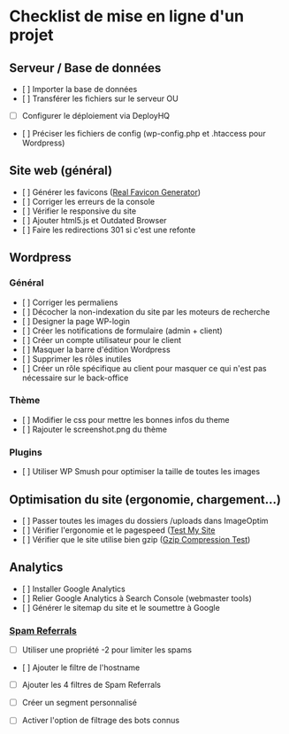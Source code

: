 # Checklist de mise en ligne d'un projet

## Serveur / Base de données
- [ ] Importer la base de données
- [ ] Transférer les fichiers sur le serveur
OU
- [ ] Configurer le déploiement via DeployHQ
- [ ] Préciser les fichiers de config (wp-config.php et .htaccess pour Wordpress)


## Site web (général) 

- [ ] Générer les favicons (<a href="realfavicongenerator.net" target="_blank">Real Favicon Generator</a>)
- [ ] Corriger les erreurs de la console
- [ ] Vérifier le responsive du site
- [ ] Ajouter html5.js et Outdated Browser
- [ ] Faire les redirections 301 si c'est une refonte

## Wordpress

### Général 

- [ ] Corriger les permaliens
- [ ] Décocher la non-indexation du site par les moteurs de recherche
- [ ] Designer la page WP-login
- [ ] Créer les notifications de formulaire (admin + client)
- [ ] Créer un compte utilisateur pour le client
- [ ] Masquer la barre d'édition Wordpress
- [ ] Supprimer les rôles inutiles
- [ ] Créer un rôle spécifique au client pour masquer ce qui n'est pas nécessaire sur le back-office

### Thème

- [ ] Modifier le css pour mettre les bonnes infos du theme
- [ ] Rajouter le screenshot.png du thème

### Plugins

- [ ] Utiliser WP Smush pour optimiser la taille de toutes les images

## Optimisation du site (ergonomie, chargement...)

- [ ] Passer toutes les images du dossiers /uploads dans ImageOptim
- [ ] Vérifier l'ergonomie et le pagespeed ([Test My Site](https://testmysite.thinkwithgoogle.com)
- [ ] Vérifier que le site utilise bien gzip (<a href="https://varvy.com/tools/gzip/" target="_blank">Gzip Compression Test</a>)

## Analytics
- [ ] Installer Google Analytics
- [ ] Relier Google Analytics à Search Console (webmaster tools)
- [ ] Générer le sitemap du site et le soumettre à Google

### [Spam Referrals](http://help.analyticsedge.com/spam-filter/definitive-guide-to-removing-google-analytics-spam/)
- [ ] Utiliser une propriété -2 pour limiter les spams
- [ ] Ajouter le filtre de l'hostname
- [ ] Ajouter les 4 filtres de Spam Referrals
- [ ] Créer un segment personnalisé
- [ ] Activer l'option de filtrage des bots connus

